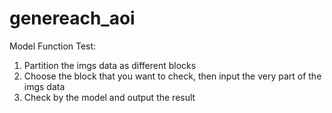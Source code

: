 # genereach_aoi
Model Function Test:
1. Partition the imgs data as different blocks
2. Choose the block that you want to check, then input the very part of the imgs data
3. Check by the model and output the result
